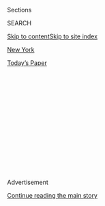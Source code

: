 <div id="app">

<div>

<div>

<div>

<div class="NYTAppHideMasthead css-1q2w90k e1suatyy0">

<div class="section css-ui9rw0 e1suatyy2">

<div class="css-eph4ug er09x8g0">

<div class="css-6n7j50">

</div>

<span class="css-1dv1kvn">Sections</span>

<div class="css-10488qs">

<span class="css-1dv1kvn">SEARCH</span>

</div>

[Skip to content](#site-content)[Skip to site index](#site-index)

</div>

<div id="masthead-section-label" class="css-1wr3we4 eaxe0e00">

[New
York](https://www.nytimes.com/section/nyregion)

</div>

<div class="css-10698na e1huz5gh0">

</div>

</div>

<div id="masthead-bar-one" class="section hasLinks css-15hmgas e1csuq9d3">

<div class="css-uqyvli e1csuq9d0">

</div>

<div class="css-1uqjmks e1csuq9d1">

</div>

<div class="css-9e9ivx">

[](https://myaccount.nytimes.com/auth/login?response_type=cookie&client_id=vi)

</div>

<div class="css-1bvtpon e1csuq9d2">

[Today’s
Paper](https://www.nytimes.com/section/todayspaper)

</div>

</div>

</div>

</div>

<div data-aria-hidden="false">

<div id="site-content" data-role="main">

<div>

<div class="css-1aor85t" style="opacity:0.000000001;z-index:-1;visibility:hidden">

<div class="css-1hqnpie">

<div class="css-epjblv">

<span class="css-17xtcya">[New
York](/section/nyregion)</span><span class="css-x15j1o">|</span><span class="css-fwqvlz">Facebook
Bets Big on Future of N.Y.C., and Offices, With New
Lease</span>

</div>

<div class="css-k008qs">

<div class="css-1iwv8en">

<span class="css-18z7m18"></span>

<div>

</div>

</div>

<span class="css-1n6z4y">https://nyti.ms/39Uy4XL</span>

<div class="css-1705lsu">

<div class="css-4xjgmj">

<div class="css-4skfbu" data-role="toolbar" data-aria-label="Social Media Share buttons, Save button, and Comments Panel with current comment count" data-testid="share-tools">

  - 
  - 
  - 
  - 
    
    <div class="css-6n7j50">
    
    </div>

  - 

</div>

</div>

</div>

</div>

</div>

</div>

<div id="NYT_TOP_BANNER_REGION" class="css-13pd83m">

</div>

<div id="top-wrapper" class="css-1sy8kpn">

<div id="top-slug" class="css-l9onyx">

Advertisement

</div>

[Continue reading the main
story](#after-top)

<div class="ad top-wrapper" style="text-align:center;height:100%;display:block;min-height:250px">

<div id="top" class="place-ad" data-position="top" data-size-key="top">

</div>

</div>

<div id="after-top">

</div>

</div>

<div>

<div id="sponsor-wrapper" class="css-1hyfx7x">

<div id="sponsor-slug" class="css-19vbshk">

Supported by

</div>

[Continue reading the main
story](#after-sponsor)

<div id="sponsor" class="ad sponsor-wrapper" style="text-align:center;height:100%;display:block">

</div>

<div id="after-sponsor">

</div>

</div>

<div class="css-186x18t">

</div>

<div class="css-1vkm6nb ehdk2mb0">

# Facebook Bets Big on Future of N.Y.C., and Offices, With New Lease

</div>

Despite the pandemic, the social media giant leased all the office space
in the former main post office at Penn Station in Midtown.

<div class="css-79elbk" data-testid="photoviewer-wrapper">

<div class="css-z3e15g" data-testid="photoviewer-wrapper-hidden">

</div>

<div class="css-1a48zt4 ehw59r15" data-testid="photoviewer-children">

![<span class="css-16f3y1r e13ogyst0" data-aria-hidden="true">The Farley
building, where Facebook has leased all the office space, was once the
main post office building in
Manhattan. </span><span class="css-cnj6d5 e1z0qqy90" itemprop="copyrightHolder"><span class="css-1ly73wi e1tej78p0">Credit...</span><span><span>Hiroko
Masuike/The New York
Times</span></span></span>](https://static01.nyt.com/images/2020/08/03/nyregion/03nyfacebook-1/03nyfacebook-1-articleLarge.jpg?quality=75&auto=webp&disable=upscale)

</div>

</div>

<div class="css-18e8msd">

<div class="css-vp77d3 epjyd6m0">

<div class="css-hus3qt ey68jwv0" data-aria-hidden="true">

[![Matthew
Haag](https://static01.nyt.com/images/2018/06/14/multimedia/author-matthew-haag/author-matthew-haag-thumbLarge.jpg
"Matthew Haag")](https://www.nytimes.com/by/matthew-haag)

</div>

<div class="css-1baulvz">

By [<span class="css-1baulvz last-byline" itemprop="name">Matthew
Haag</span>](https://www.nytimes.com/by/matthew-haag)

</div>

</div>

  - 
    
    <div class="css-ld3wwf e16638kd2">
    
    Aug. 3,
    2020
    
    </div>

  - 
    
    <div class="css-4xjgmj">
    
    <div class="css-d8bdto" data-role="toolbar" data-aria-label="Social Media Share buttons, Save button, and Comments Panel with current comment count" data-testid="share-tools">
    
      - 
      - 
      - 
      - 
        
        <div class="css-6n7j50">
        
        </div>
    
      - 
    
    </div>
    
    </div>

</div>

</div>

<div class="section meteredContent css-1r7ky0e" name="articleBody" itemprop="articleBody">

<div class="css-1fanzo5 StoryBodyCompanionColumn">

<div class="css-53u6y8">

Facebook on Monday agreed to lease all the office space in the mammoth
107-year-old James A. Farley Building in Midtown Manhattan, cementing
New York City as a growing global technology hub and reaffirming a major
corporation’s commitment to an office-centric urban culture despite the
pandemic.

With the 730,000-square-foot lease, Facebook [has acquired more than 2.2
million square
feet](https://www.nytimes.com/2020/01/05/nyregion/nyc-tech-facebook-amazon-google.html)
of office space in the city for thousands of employees in less than a
year, all of it on Manhattan’s West Side between Pennsylvania Station
and the Hudson River.

Apple, Amazon and Google all lease space in the same
area,<span class="css-8l6xbc evw5hdy0"> </span>an emerging tech
corridor.

The timing of the deal’s announcement was somewhat of a surprise because
Facebook, which had expressed interest in the Farley Building for
months, has given most of its employees the [option of working from
home](https://www.nytimes.com/2020/05/21/technology/facebook-remote-work-coronavirus.html)
during the pandemic. Even after the pandemic subsides, Facebook has said
that within the next 10 years up to half of its roughly 52,200 employees
across the country would work from home.

New York’s economy has been cratered by the outbreak, and even as the
virus has been contained and the city is slowly reopening, many
companies have told their employees not to return to their offices until
early next year if not later.

</div>

</div>

<div class="css-1fanzo5 StoryBodyCompanionColumn">

<div class="css-53u6y8">

Much of Manhattan’s business district remains a virtual ghost town with
only a small fraction of workers filling office towers.

But Facebook has more than 4,000 employees in its offices in Manhattan
now, up from about 2,900 employees at the beginning of the year.

The company’s new office spaces in Manhattan, at the Farley Building and
further west at Hudson Yards, could allow Facebook to move another 8,500
workers to the city. The deal at Hudson Yards, signed late last year,
includes 1.5 million square feet in three buildings.

“Vornado’s and Facebook’s investment in New York and commitment to
further putting down roots here — even in the midst of a global pandemic
— is a signal to the world that our brightest days are still ahead and
we are open for business,” said Gov. Andrew M. Cuomo in a statement.
“This public-private partnership fortifies New York as an
international center of innovation.”

A Facebook spokeswoman said it was too soon to estimate how many
employees will end up at the Manhattan properties, given the
uncertainties of the outbreak.

</div>

</div>

<div class="css-1fanzo5 StoryBodyCompanionColumn">

<div class="css-53u6y8">

“Facebook first joined New York’s vibrant business and tech community in
2007,” the spokeswoman, Jamila Reeves, said. “Since that time, we’ve
continuously grown and expanded our presence throughout the city. The
Farley Building will further anchor our New York footprint and create a
dedicated hub for our tech and engineering teams.”

The Farley Building, most of which was built in 1913, is on Eighth
Avenue across from Penn Station and Madison Square Garden. A
long-awaited, large-scale renovation of the building is expected to be
completed by the end of the year.

Over the past two years, the rapid growth of technology firms, both
those from the West Coast and start-ups in the city, has turned a broad
area of Manhattan into a vibrant tech hub.

Late last year, Amazon, which has continued to expand despite backing
out of a plan to build a massive campus in Long Island City, Queens, in
the face of strong community opposition, added 350,000 square feet in a
building on 10th Avenue near Hudson Yards. It is enough space to bring
its work force in New York City to more than 8,000 people.

Just south along the Hudson River, Google has built an enormous campus
that spreads across several buildings in the Chelsea neighborhood.

Just before the pandemic, Apple signed a lease for 220,000 square feet
at 11 Penn Plaza, a 1923 Art Deco tower a block from the Farley Building
that is also owned by Vornado. It was Apple’s first expansion in New
York City outside its office in the Flatiron district.

Julie Samuels, the executive director of Tech: NYC, a nonprofit industry
group, said that Facebook’s decision on Monday was a vote of confidence
in the future of New York and its growing tech industry.

“It’s great news that affirms what we’ve always known: even facing
economic uncertainty and a global pandemic,’’ Ms. Samuels said, “New
York is overflowing with the creativity and potential that will drive
the growth of the next generation of technology companies.”

</div>

</div>

</div>

<div>

</div>

<div>

</div>

<div>

</div>

<div>

<div id="bottom-wrapper" class="css-1ede5it">

<div id="bottom-slug" class="css-l9onyx">

Advertisement

</div>

[Continue reading the main
story](#after-bottom)

<div id="bottom" class="ad bottom-wrapper" style="text-align:center;height:100%;display:block;min-height:90px">

</div>

<div id="after-bottom">

</div>

</div>

</div>

</div>

</div>

## Site Index

<div>

</div>

## Site Information Navigation

  - [© <span>2020</span> <span>The New York Times
    Company</span>](https://help.nytimes.com/hc/en-us/articles/115014792127-Copyright-notice)

<!-- end list -->

  - [NYTCo](https://www.nytco.com/)
  - [Contact
    Us](https://help.nytimes.com/hc/en-us/articles/115015385887-Contact-Us)
  - [Work with us](https://www.nytco.com/careers/)
  - [Advertise](https://nytmediakit.com/)
  - [T Brand Studio](http://www.tbrandstudio.com/)
  - [Your Ad
    Choices](https://www.nytimes.com/privacy/cookie-policy#how-do-i-manage-trackers)
  - [Privacy](https://www.nytimes.com/privacy)
  - [Terms of
    Service](https://help.nytimes.com/hc/en-us/articles/115014893428-Terms-of-service)
  - [Terms of
    Sale](https://help.nytimes.com/hc/en-us/articles/115014893968-Terms-of-sale)
  - [Site
    Map](https://spiderbites.nytimes.com)
  - [Help](https://help.nytimes.com/hc/en-us)
  - [Subscriptions](https://www.nytimes.com/subscription?campaignId=37WXW)

</div>

</div>

</div>

</div>
